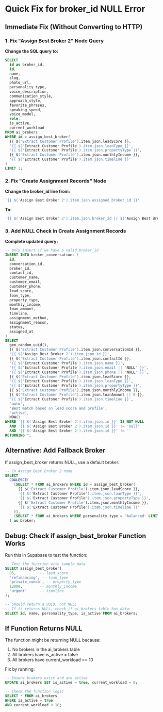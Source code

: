 # Quick Fix for broker_id NULL Error

## Immediate Fix (Without Converting to HTTP)

### 1. Fix "Assign Best Broker 2" Node Query

**Change the SQL query to:**
```sql
SELECT 
  id as broker_id,
  id,
  name,
  slug,
  photo_url,
  personality_type,
  voice_description,
  communication_style,
  approach_style,
  favorite_phrases,
  speaking_speed,
  voice_model,
  role,
  is_active,
  current_workload
FROM ai_brokers
WHERE id = assign_best_broker(
  {{ $('Extract Customer Profile').item.json.leadScore }},
  '{{ $('Extract Customer Profile').item.json.loanType }}',
  '{{ $('Extract Customer Profile').item.json.propertyType }}',
  {{ $('Extract Customer Profile').item.json.monthlyIncome }},
  '{{ $('Extract Customer Profile').item.json.timeline }}'
)
LIMIT 1;
```

### 2. Fix "Create Assignment Records" Node

**Change the broker_id line from:**
```sql
'{{ $('Assign Best Broker 2').item.json.assigned_broker_id }}'
```

**To:**
```sql
'{{ $('Assign Best Broker 2').item.json.broker_id || $('Assign Best Broker 2').item.json.id }}'
```

### 3. Add NULL Check in Create Assignment Records

**Complete updated query:**
```sql
-- Only insert if we have a valid broker_id
INSERT INTO broker_conversations (
  id,
  conversation_id,
  broker_id,
  contact_id,
  customer_name,
  customer_email,
  customer_phone,
  lead_score,
  loan_type,
  property_type,
  monthly_income,
  loan_amount,
  timeline,
  assignment_method,
  assignment_reason,
  status,
  assigned_at
) 
SELECT
  gen_random_uuid(),
  {{ $('Extract Customer Profile').item.json.conversationId }},
  '{{ $('Assign Best Broker 2').item.json.id }}',
  {{ $('Extract Customer Profile').item.json.contactId }},
  '{{ $('Extract Customer Profile').item.json.name }}',
  '{{ $('Extract Customer Profile').item.json.email || 'NULL' }}',
  '{{ $('Extract Customer Profile').item.json.phone || 'NULL' }}',
  {{ $('Extract Customer Profile').item.json.leadScore }},
  '{{ $('Extract Customer Profile').item.json.loanType }}',
  '{{ $('Extract Customer Profile').item.json.propertyType }}',
  {{ $('Extract Customer Profile').item.json.monthlyIncome }},
  {{ $('Extract Customer Profile').item.json.loanAmount || 0 }},
  '{{ $('Extract Customer Profile').item.json.timeline }}',
  'auto',
  'Best match based on lead score and profile',
  'active',
  NOW()
WHERE '{{ $('Assign Best Broker 2').item.json.id }}' IS NOT NULL
  AND '{{ $('Assign Best Broker 2').item.json.id }}' != 'null'
  AND '{{ $('Assign Best Broker 2').item.json.id }}' != ''
RETURNING *;
```

## Alternative: Add Fallback Broker

If assign_best_broker returns NULL, use a default broker:

```sql
-- In Assign Best Broker 2 node
SELECT 
  COALESCE(
    (SELECT * FROM ai_brokers WHERE id = assign_best_broker(
      {{ $('Extract Customer Profile').item.json.leadScore }},
      '{{ $('Extract Customer Profile').item.json.loanType }}',
      '{{ $('Extract Customer Profile').item.json.propertyType }}',
      {{ $('Extract Customer Profile').item.json.monthlyIncome }},
      '{{ $('Extract Customer Profile').item.json.timeline }}'
    )),
    (SELECT * FROM ai_brokers WHERE personality_type = 'balanced' LIMIT 1)
  ) as broker;
```

## Debug: Check if assign_best_broker Function Works

Run this in Supabase to test the function:
```sql
-- Test the function with sample data
SELECT assign_best_broker(
  85,           -- lead_score
  'refinancing', -- loan_type
  'private_condo', -- property_type
  12000,        -- monthly_income
  'urgent'      -- timeline
);

-- Should return a UUID, not NULL
-- If it returns NULL, check if ai_brokers table has data:
SELECT id, name, personality_type, is_active FROM ai_brokers;
```

## If Function Returns NULL

The function might be returning NULL because:
1. No brokers in the ai_brokers table
2. All brokers have is_active = false
3. All brokers have current_workload >= 10

Fix by running:
```sql
-- Ensure brokers exist and are active
UPDATE ai_brokers SET is_active = true, current_workload = 0;

-- Check the function logic
SELECT * FROM ai_brokers 
WHERE is_active = true 
AND current_workload < 10;
```